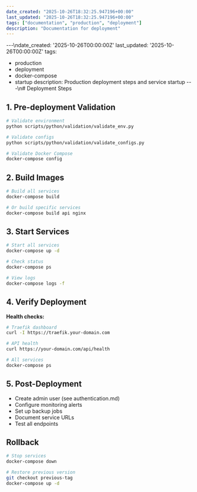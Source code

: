 ```yaml
---
date_created: "2025-10-26T18:32:25.947196+00:00"
last_updated: "2025-10-26T18:32:25.947196+00:00"
tags: ["documentation", "production", "deployment"]
description: "Documentation for deployment"
---
```


---\ndate_created: '2025-10-26T00:00:00Z'
last_updated: '2025-10-26T00:00:00Z'
tags:

- production
- deployment
- docker-compose
- startup
  description: Production deployment steps and service startup
  ---\n# Deployment Steps

## 1. Pre-deployment Validation

```bash
# Validate environment
python scripts/python/validation/validate_env.py

# Validate configs
python scripts/python/validation/validate_configs.py

# Validate Docker Compose
docker-compose config
```

## 2. Build Images

```bash
# Build all services
docker-compose build

# Or build specific services
docker-compose build api nginx
```

## 3. Start Services

```bash
# Start all services
docker-compose up -d

# Check status
docker-compose ps

# View logs
docker-compose logs -f
```

## 4. Verify Deployment

**Health checks:**

```bash
# Traefik dashboard
curl -I https://traefik.your-domain.com

# API health
curl https://your-domain.com/api/health

# All services
docker-compose ps
```

## 5. Post-Deployment

- Create admin user (see authentication.md)
- Configure monitoring alerts
- Set up backup jobs
- Document service URLs
- Test all endpoints

## Rollback

```bash
# Stop services
docker-compose down

# Restore previous version
git checkout previous-tag
docker-compose up -d
```
